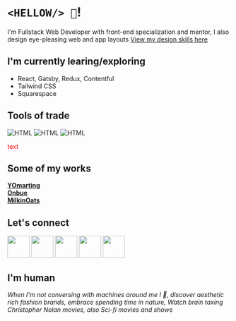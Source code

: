 # `<HELLOW/> 👋`!

I'm Fullstack Web Developer with front-end specialization and mentor, I also design eye-pleasing web and app layouts [View my design skills here][Dribbble]

## I'm currently learing/exploring
- React, Gatsby, Redux, Contentful
- Tailwind CSS
- Squarespace

## Tools of trade
![HTML](http://sheistechie.com/images/Webflow%20Logo.png)
![HTML](http://sheistechie.com/images/Webflow%20Logo.png)
![HTML](http://sheistechie.com/images/Webflow%20Logo.png)

<span style="color: red;">text</span>

## Some of my works
**[YOmarting][YOmarting]**<br/>
**[Onbue][Onbue]**<br/>
**[MilkinOats][MilkinOats]**<br/>


## Let's connect
[<img src="http://sheistechie.com/images/LinkedIn-icon.png" width="50"/>][Website]
[<img src="http://sheistechie.com/images/LinkedIn-icon.png" width="50"/>][LinkedIn]
[<img src="http://sheistechie.com/images/IG-icon.png" width="50"/>][Instagram]
[<img src="http://sheistechie.com/images/Dribbble-icon.png" width="50"/>][Dribbble]
[<img src="http://sheistechie.com/images/Gmail-icon.png" width="50"/>][Gmail]


## I'm human
*When I'm not conversing with machines around me I 💃, discover aesthetic rich fashion brands, embrace spending time in nature, Watch brain taxing Christopher Nolan movies, also Sci-fi movies and shows*


[Instagram]: https://www.instagram.com/sheistechie
[Website]: http://sheistechie.com/
[GitHub]: https://github.com/ambika-sheistechie
[LinkedIn]: https://www.linkedin.com/in/ambika-webdesigneranddeveloper/
[Dribbble]: https://dribbble.com/ambika_sheistechie
[Gmail]: <ambika.shantappa@gmail.com>
[YOmarting]: https://yomarting.com/
[MilkinOats]: https://milkinoats.com/
[Onbue]: https://onbue.com/